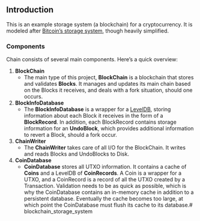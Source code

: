 ## **Introduction**

This is an example storage system (a blockchain) for a cryptocurrency. It is modeled after [Bitcoin’s storage system](https://en.bitcoin.it/wiki/Bitcoin_Core_0.11_(ch_2):_Data_Storage), though heavily simplified.

### **Components**

Chain consists of several main components. Here’s a quick overview:

1. **BlockChain**
    - The main type of this project, **BlockChain** is a blockchain that stores and validates **Blocks**. It manages and updates its main chain based on the Blocks it receives, and deals with a fork situation, should one occurs.
2. **BlockInfoDatabase**
    - The **BlockInfoDatabase** is a wrapper for a [LevelDB](https://en.wikipedia.org/wiki/LevelDB), storing information about each Block it receives in the form of a **BlockRecord**. In addition, each BlockRecord contains storage information for an **UndoBlock**, which provides additional information to revert a Block, should a fork occur.
3. **ChainWriter**
    - The **ChainWriter** takes care of all I/O for the BlockChain. It writes and reads Blocks and UndoBlocks to Disk.
4. **CoinDatabase**
    - **CoinDatabase** stores all UTXO information. It contains a cache of **Coins** and a LevelDB of **CoinRecords**. A Coin is a wrapper for a UTXO, and a CoinRecord is a record of all the UTXO created by a Transaction. Validation needs to be as quick as possible, which is why the CoinDatabase contains an in-memory cache in addition to a persistent database. Eventually the cache becomes too large, at which point the CoinDatabase must flush its cache to its database.# blockchain_storage_system
